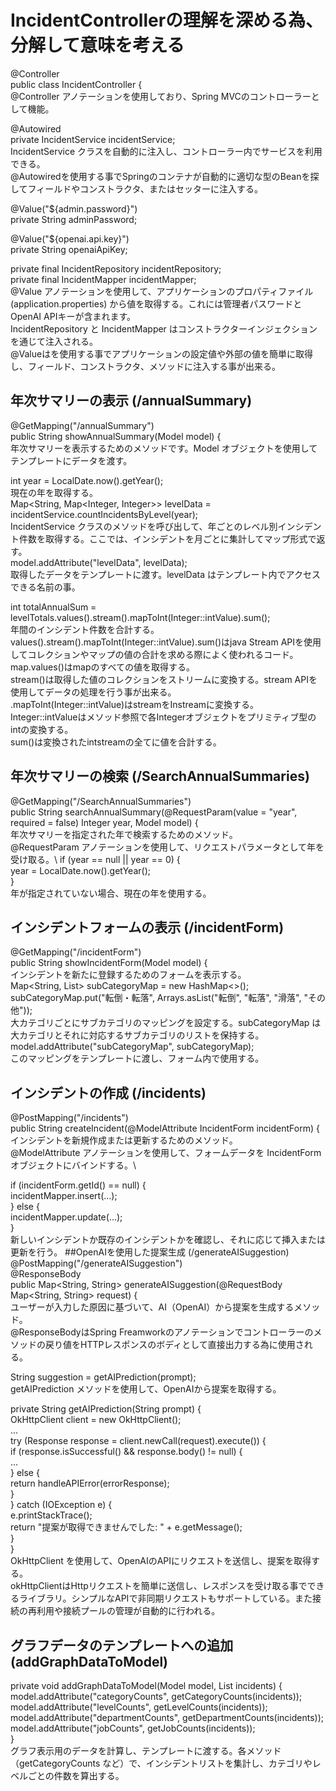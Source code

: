 # IncidentControllerの理解を深める為、分解して意味を考える
@Controller\
public class IncidentController {\
@Controller アノテーションを使用しており、Spring MVCのコントローラーとして機能。

@Autowired\
private IncidentService incidentService;\
IncidentService クラスを自動的に注入し、コントローラー内でサービスを利用できる。\
@Autowiredを使用する事でSpringのコンテナが自動的に適切な型のBeanを探してフィールドやコンストラクタ、またはセッターに注入する。

@Value("${admin.password}")\
private String adminPassword;

@Value("${openai.api.key}")\
private String openaiApiKey;

private final IncidentRepository incidentRepository;\
private final IncidentMapper incidentMapper;\
@Value アノテーションを使用して、アプリケーションのプロパティファイル (application.properties) から値を取得する。これには管理者パスワードとOpenAI APIキーが含まれます。\
IncidentRepository と IncidentMapper はコンストラクターインジェクションを通じて注入される。\
@Valueはを使用する事でアプリケーションの設定値や外部の値を簡単に取得し、フィールド、コンストラクタ、メソッドに注入する事が出来る。
## 年次サマリーの表示 (/annualSummary)
@GetMapping("/annualSummary")\
public String showAnnualSummary(Model model) {\
年次サマリーを表示するためのメソッドです。Model オブジェクトを使用してテンプレートにデータを渡す。

int year = LocalDate.now().getYear();\
現在の年を取得する。\
Map<String, Map<Integer, Integer>> levelData = incidentService.countIncidentsByLevel(year);\
IncidentService クラスのメソッドを呼び出して、年ごとのレベル別インシデント件数を取得する。ここでは、インシデントを月ごとに集計してマップ形式で返す。\
model.addAttribute("levelData", levelData);\
取得したデータをテンプレートに渡す。levelData はテンプレート内でアクセスできる名前の事。

int totalAnnualSum = levelTotals.values().stream().mapToInt(Integer::intValue).sum();\
年間のインシデント件数を合計する。\
values().stream().mapToInt(Integer::intValue).sum()はjava Stream APIを使用してコレクションやマップの値の合計を求める際によく使われるコード。\
map.values()はmapのすべての値を取得する。\
stream()は取得した値のコレクションをストリームに変換する。stream APIを使用してデータの処理を行う事が出来る。\
.mapToInt(Integer::intValue)はstream<Integer>をInstreamに変換する。Integer::intValueはメソッド参照で各Integerオブジェクトをプリミティブ型のintの変換する。\
sum()は変換されたintstreamの全てに値を合計する。
## 年次サマリーの検索 (/SearchAnnualSummaries)
@GetMapping("/SearchAnnualSummaries")\
public String searchAnnualSummary(@RequestParam(value = "year", required = false) Integer year, Model model) {\
年次サマリーを指定された年で検索するためのメソッド。\
@RequestParam アノテーションを使用して、リクエストパラメータとして年を受け取る。\\
if (year == null || year == 0) {\
    year = LocalDate.now().getYear();\
}\
年が指定されていない場合、現在の年を使用する。
## インシデントフォームの表示 (/incidentForm)
@GetMapping("/incidentForm")\
public String showIncidentForm(Model model) {\
インシデントを新たに登録するためのフォームを表示する。\
Map<String, List<String>> subCategoryMap = new HashMap<>();\
subCategoryMap.put("転倒・転落", Arrays.asList("転倒", "転落", "滑落", "その他"));\
大カテゴリごとにサブカテゴリのマッピングを設定する。subCategoryMap は大カテゴリとそれに対応するサブカテゴリのリストを保持する。\
model.addAttribute("subCategoryMap", subCategoryMap);\
このマッピングをテンプレートに渡し、フォーム内で使用する。
## インシデントの作成 (/incidents)
@PostMapping("/incidents")\
public String createIncident(@ModelAttribute IncidentForm incidentForm) {\
インシデントを新規作成または更新するためのメソッド。\
@ModelAttribute アノテーションを使用して、フォームデータを IncidentForm オブジェクトにバインドする。\

if (incidentForm.getId() == null) {\
    incidentMapper.insert(...);\
} else {\
    incidentMapper.update(...);\
}\
新しいインシデントか既存のインシデントかを確認し、それに応じて挿入または更新を行う。
##OpenAIを使用した提案生成 (/generateAISuggestion)
@PostMapping("/generateAISuggestion")\
@ResponseBody\
public Map<String, String> generateAISuggestion(@RequestBody Map<String, String> request) {\
ユーザーが入力した原因に基づいて、AI（OpenAI）から提案を生成するメソッド。\
@ResponseBodyはSpring Freamworkのアノテーションでコントローラーのメソッドの戻り値をHTTPレスポンスのボディとして直接出力する為に使用される。

String suggestion = getAIPrediction(prompt);\
getAIPrediction メソッドを使用して、OpenAIから提案を取得する。

private String getAIPrediction(String prompt) {\
    OkHttpClient client = new OkHttpClient();\
    ...\
    try (Response response = client.newCall(request).execute()) {\
        if (response.isSuccessful() && response.body() != null) {\
            ...\
        } else {\
            return handleAPIError(errorResponse);\
        }\
    } catch (IOException e) {\
        e.printStackTrace();\
        return "提案が取得できませんでした: " + e.getMessage();\
    }\
}\
OkHttpClient を使用して、OpenAIのAPIにリクエストを送信し、提案を取得する。\
okHttpClientはHttpリクエストを簡単に送信し、レスポンスを受け取る事でできるライブラリ。シンプルなAPIで非同期リクエストもサポートしている。また接続の再利用や接続プールの管理が自動的に行われる。
## グラフデータのテンプレートへの追加 (addGraphDataToModel)
private void addGraphDataToModel(Model model, List<IncidentEntity> incidents) {\
    model.addAttribute("categoryCounts", getCategoryCounts(incidents));\
    model.addAttribute("levelCounts", getLevelCounts(incidents));
    model.addAttribute("departmentCounts", getDepartmentCounts(incidents));\
    model.addAttribute("jobCounts", getJobCounts(incidents));\
}\
グラフ表示用のデータを計算し、テンプレートに渡する。各メソッド（getCategoryCounts など）で、インシデントリストを集計し、カテゴリやレベルごとの件数を算出する。
